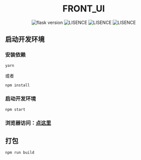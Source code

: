 <h1 align="center">FRONT_UI</h1>

<p align="center">
  <img src="https://img.shields.io/badge/node-14.17.6-brightgreen.svg" alt="flask version" data-canonical-src="https://img.shields.io/badge/node-14.17.6-brightgreen.svg" style="max-width:100%;">
  <img src="https://img.shields.io/badge/webpack-4.43.0-yellow.svg" alt="LISENCE" data-canonical-src="https://img.shields.io/badge/webpack-4.43.0-yellow.svg" style="max-width:100%;">
  <img src="https://img.shields.io/badge/react-16.13.1-yellow.svg" alt="LISENCE" data-canonical-src="https://img.shields.io/badge/react-16.13.1-yellow.svg" style="max-width:100%;">
  <img src="https://img.shields.io/badge/antd-4.3.3-yellow.svg" alt="LISENCE" data-canonical-src="https://img.shields.io/badge/antd-4.3.3-yellow.svg" style="max-width:100%;">
</p>

## 启动开发环境

### 安装依赖

``` bash
yarn
```

或者

``` bash
npm install
```

### 启动开发环境

``` bash
npm start

```

### 浏览器访问：[点这里](http://localhost:9901)

## 打包

``` bash
npm run build
```
